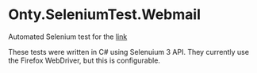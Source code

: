# Onty.SeleniumTest.Webmail
Automated Selenium test for the [link](https://github.com/ontytoom/onty-webmail-ruby "Simple Webmail System")

These tests were written in C# using Selenuium 3 API. They currently use the Firefox WebDriver, but this is configurable.
